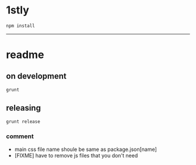 # 1stly

```zsh
npm install
```

---

# readme

## on development

```zsh
grunt
```

## releasing

```zsh
grunt release
```

### comment

- main css file name shoule be same as package.json[name]
- [FIXME] have to remove js files that you don't need
